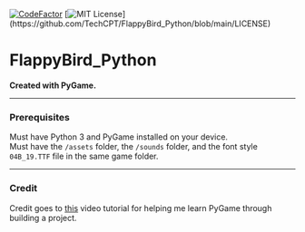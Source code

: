 [![CodeFactor](https://www.codefactor.io/repository/github/techcpt/flappybird_python/badge)](https://www.codefactor.io/repository/github/techcpt/flappybird_python)
[![MIT License](https://img.shields.io/apm/l/atomic-design-ui.svg?)](https://github.com/TechCPT/FlappyBird_Python/blob/main/LICENSE)

# FlappyBird_Python

<b>Created with PyGame.</b>

---

### Prerequisites

Must have Python 3 and PyGame installed on your device. </br>
Must have the `/assets` folder, the `/sounds` folder, and the font style `04B_19.TTF` file in the same game folder.

---

### Credit
Credit goes to [this](https://youtu.be/UZg49z76cLw) video tutorial for helping me learn PyGame through building a project.
